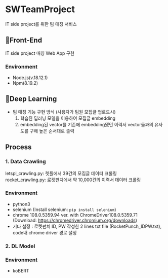 
# SWTeamProject
IT side project를 위한 팀 매칭 서비스
<br />
## 📍Front-End
  IT side project 매칭 Web App 구현 
 ###   Environment 
 - Node.js(v.18.12.1)
 - Npm(8.19.2)



## 📍Deep Learning
* 팀 매칭 기능 구현 방식 (사용자가 팀원 모집글 업로드시)
  1. 학습된 딥러닝 모델을 이용하여 모집글 embedding
  2. embedding된 vector를 기존에 embedding됐던 이력서 vector들과의 유사도를 구해 높은 순서대로 출력  

## Process 
### 1. Data Crawling  
letspl_crawling.py: 렛플에서 39건의 모집글 데이터 크롤링  
rocket_crawling.py: 로켓펀치에서 약 10,000건의 이력서 데이터 크롤링  
### Environment 
* python3  
* selenium (Install selenium: ```pip install selenium```)
* chrome 108.0.5359.94 ver. with ChromeDriver108.0.5359.71  
(Download: https://chromedriver.chromium.org/downloads)
* 기타 설정 : 로켓펀치 ID, PW 작성한 2 lines txt file (RocketPunch_IDPW.txt), code내 chrome driver 경로 설정  

### 2. DL Model  
### Environment  
* koBERT
